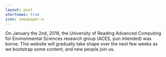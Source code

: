 ```yaml
---
layout: post
shortnews: true
icon: newspaper-o
---
```


On January the 2nd, 2018, the University of Reading Advanced Computing for Environmental Sciences
research group (ACES, pun intended) was borne. This website will gradually take shape over the next
few weeks as we bootstrap some content, and new people join us.
